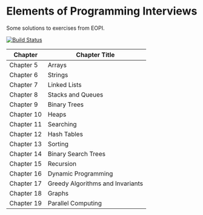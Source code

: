 # Elements of Programming Interviews

Some solutions to exercises from EOPI.

[![Build Status](https://travis-ci.org/frrad/eopi.svg?branch=master)](https://travis-ci.org/frrad/eopi)

|Chapter   |Chapter Title                   |
|----------|--------------------------------|
|Chapter 5 |Arrays                          |
|Chapter 6 |Strings                         |
|Chapter 7 |Linked Lists                    |
|Chapter 8 |Stacks and Queues               |
|Chapter 9 |Binary Trees                    |
|Chapter 10|Heaps                           |
|Chapter 11|Searching                       |
|Chapter 12|Hash Tables                     |
|Chapter 13|Sorting                         |
|Chapter 14|Binary Search Trees             |
|Chapter 15|Recursion                       |
|Chapter 16|Dynamic Programming             |
|Chapter 17|Greedy Algorithms and Invariants|
|Chapter 18|Graphs                          |
|Chapter 19|Parallel Computing              |

